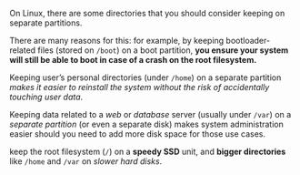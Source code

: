 On Linux, there are some directories that you should consider keeping on separate partitions.

There are many reasons for this: for example, by keeping bootloader-related files (stored on `/boot`) on a boot partition, **you ensure your system will still be able to boot in case of a crash on the root filesystem.**

Keeping user’s personal directories (under `/home`) on a separate partition *makes it easier to reinstall the system without the risk of accidentally touching user data*.

Keeping data related to a *web* or *database* server (usually under `/var`) on a *separate partition* (or even a separate disk) makes system administration easier should you need to add more disk space for those use cases.

keep the root filesystem (`/`) on a **speedy SSD** unit, and **bigger directories** like `/home` and `/var` on *slower hard disks*.

